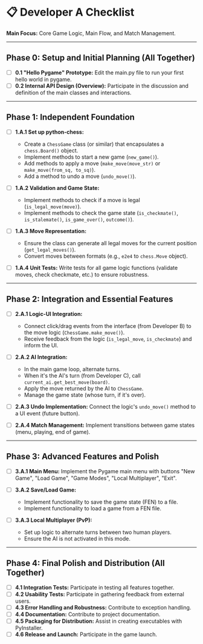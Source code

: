 # 📋 Developer A Checklist

**Main Focus:** Core Game Logic, Main Flow, and Match Management.

---

## Phase 0: Setup and Initial Planning (All Together)

- [ ] **0.1 "Hello Pygame" Prototype:** Edit the main.py file to run your first hello world in pygame.
- [ ] **0.2 Internal API Design (Overview):** Participate in the discussion and definition of the main classes and interactions.

---

## Phase 1: Independent Foundation

- [ ] **1.A.1 Set up python-chess:**
  - Create a `ChessGame` class (or similar) that encapsulates a `chess.Board()` object.
  - Implement methods to start a new game (`new_game()`).
  - Add methods to apply a move (`make_move(move_str)` or `make_move(from_sq, to_sq)`).
  - Add a method to undo a move (`undo_move()`).

- [ ] **1.A.2 Validation and Game State:**
  - Implement methods to check if a move is legal (`is_legal_move(move)`).
  - Implement methods to check the game state (`is_checkmate()`, `is_stalemate()`, `is_game_over()`, `outcome()`).

- [ ] **1.A.3 Move Representation:**
  - Ensure the class can generate all legal moves for the current position (`get_legal_moves()`).
  - Convert moves between formats (e.g., `e2e4` to `chess.Move` object).

- [ ] **1.A.4 Unit Tests:** Write tests for all game logic functions (validate moves, check checkmate, etc.) to ensure robustness.

---

## Phase 2: Integration and Essential Features

- [ ] **2.A.1 Logic-UI Integration:**
  - Connect click/drag events from the interface (from Developer B) to the move logic (`ChessGame.make_move()`).
  - Receive feedback from the logic (`is_legal_move`, `is_checkmate`) and inform the UI.

- [ ] **2.A.2 AI Integration:**
  - In the main game loop, alternate turns.
  - When it's the AI's turn (from Developer C), call `current_ai.get_best_move(board)`.
  - Apply the move returned by the AI to `ChessGame`.
  - Manage the game state (whose turn, if it's over).

- [ ] **2.A.3 Undo Implementation:** Connect the logic's `undo_move()` method to a UI event (future button).

- [ ] **2.A.4 Match Management:** Implement transitions between game states (menu, playing, end of game).

---

## Phase 3: Advanced Features and Polish

- [ ] **3.A.1 Main Menu:** Implement the Pygame main menu with buttons "New Game", "Load Game", "Game Modes", "Local Multiplayer", "Exit".

- [ ] **3.A.2 Save/Load Game:**
  - Implement functionality to save the game state (FEN) to a file.
  - Implement functionality to load a game from a FEN file.

- [ ] **3.A.3 Local Multiplayer (PvP):**
  - Set up logic to alternate turns between two human players.
  - Ensure the AI is not activated in this mode.

---

## Phase 4: Final Polish and Distribution (All Together)

- [ ] **4.1 Integration Tests:** Participate in testing all features together.
- [ ] **4.2 Usability Tests:** Participate in gathering feedback from external users.
- [ ] **4.3 Error Handling and Robustness:** Contribute to exception handling.
- [ ] **4.4 Documentation:** Contribute to project documentation.
- [ ] **4.5 Packaging for Distribution:** Assist in creating executables with PyInstaller.
- [ ] **4.6 Release and Launch:** Participate in the game launch.